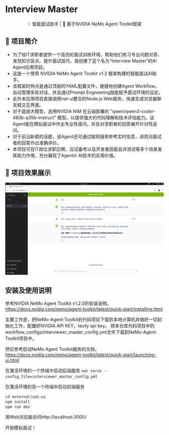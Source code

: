 # Interview Master

<div align="center">

✨ 智能面试助手   |   🚀 基于NVIDIA NeMo Agent Toolkit框架


</div>

## 📖 项目简介

- 为了给IT求职者提供一个高仿的面试训练环境，帮助他们练习专业问题对答、发现知识盲点、提升面试技巧，我创建了这个名为“Interview Master“的AI Agent应用项目。 
- 这是一个使用 NVIDIA NeMo Agent Toolkit v1.2 框架构建的智能面试AI助手。
- 该框架的特点是通过顶层的YAML配置文件，便捷地创建Agent Workflow，自动管理多轮对话，并且通过Prompt Engneering就能赋予面试环境的设定。
- 此外本应用项目直接调用nat-ui整合的Node.js Web服务，快速生成浏览器聊天框交互界面。
- 对于底层大模型，选用NVIDIA NIM 在云端部署的 "qwen/qwen3-coder-480b-a35b-instruct" 模型，以提供强大的代码理解和技术评估能力。该Agent能在模拟面试中作出专业性提问，并且对求职者的回答展开针对性追问。
- 对于前沿新颖的话题，该Agent还可通过联网搜索参考实时信息，进而对面试者的回答作出准确评价。
- 本项目可在IT岗位求职应聘、应试备考以及开发者技能自评测试等多个场景发挥助力作用，充分展现了Agentic AI技术的实用价值。


## 📸 项目效果展示

![](./img/Interview_master_01.png)


## 安装及使用说明

参考NVIDIA NeMo Agent Toolkit v1.2.0的安装说明。
https://docs.nvidia.com/nemo/agent-toolkit/latest/quick-start/installing.html

主要工作是，把NeMo-Agent-Toolkit的代码项目下载到本地计算机并做好一切初始化工作，配置好NVIDIA API KEY，tavily api key。
把本仓库代码项目中的workflow_configs/interviewer_master_config.yml文件下载到NeMo-Agent-Toolkit项目中。

然后参考启动NeMo Agent Toolkit服务的文档，https://docs.nvidia.com/nemo/agent-toolkit/latest/quick-start/launching-ui.html

在激活环境的一个终端中启动后端服务
```nat serve --config_file=interviewer_master_config.yml```

在激活环境的另一个终端中启动前端服务
```
cd external/nat-ui
npm install
npm run dev
```

用Web浏览器访问http://localhost:3000/

开始模拟面试！

